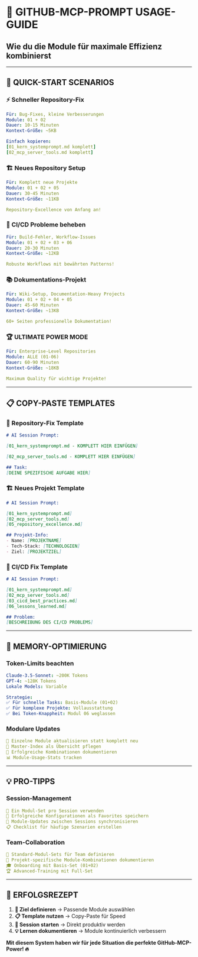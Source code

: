 # 🚀 **GITHUB-MCP-PROMPT USAGE-GUIDE**
## **Wie du die Module für maximale Effizienz kombinierst**

---

## 🎯 **QUICK-START SCENARIOS**

### **⚡ Schneller Repository-Fix**
```yaml
Für: Bug-Fixes, kleine Verbesserungen
Module: 01 + 02
Dauer: 10-15 Minuten
Kontext-Größe: ~5KB

Einfach kopieren:
[01_kern_systemprompt.md komplett]
[02_mcp_server_tools.md komplett]
```

### **🏗 Neues Repository Setup**
```yaml
Für: Komplett neue Projekte
Module: 01 + 02 + 05
Dauer: 30-45 Minuten  
Kontext-Größe: ~11KB

Repository-Excellence von Anfang an!
```

### **🔧 CI/CD Probleme beheben**
```yaml
Für: Build-Fehler, Workflow-Issues
Module: 01 + 02 + 03 + 06
Dauer: 20-30 Minuten
Kontext-Größe: ~12KB

Robuste Workflows mit bewährten Patterns!
```

### **📚 Dokumentations-Projekt**
```yaml
Für: Wiki-Setup, Documentation-Heavy Projects
Module: 01 + 02 + 04 + 05
Dauer: 45-60 Minuten
Kontext-Größe: ~13KB

60+ Seiten professionelle Dokumentation!
```

### **🏆 ULTIMATE POWER MODE**
```yaml
Für: Enterprise-Level Repositories
Module: ALLE (01-06)
Dauer: 60-90 Minuten
Kontext-Größe: ~18KB

Maximum Quality für wichtige Projekte!
```

---

## 📋 **COPY-PASTE TEMPLATES**

### **🚀 Repository-Fix Template**
```markdown
# AI Session Prompt:

[01_kern_systemprompt.md - KOMPLETT HIER EINFÜGEN]

[02_mcp_server_tools.md - KOMPLETT HIER EINFÜGEN]

## Task:
[DEINE SPEZIFISCHE AUFGABE HIER]
```

### **🏗 Neues Projekt Template**  
```markdown
# AI Session Prompt:

[01_kern_systemprompt.md]
[02_mcp_server_tools.md] 
[05_repository_excellence.md]

## Projekt-Info:
- Name: [PROJEKTNAME]
- Tech-Stack: [TECHNOLOGIEN]
- Ziel: [PROJEKTZIEL]
```

### **🔧 CI/CD Fix Template**
```markdown
# AI Session Prompt:

[01_kern_systemprompt.md]
[02_mcp_server_tools.md]
[03_cicd_best_practices.md]
[06_lessons_learned.md]

## Problem:
[BESCHREIBUNG DES CI/CD PROBLEMS]
```

---

## 🧠 **MEMORY-OPTIMIERUNG**

### **Token-Limits beachten**
```yaml
Claude-3.5-Sonnet: ~200K Tokens
GPT-4: ~128K Tokens
Lokale Models: Variable

Strategie:
✅ Für schnelle Tasks: Basis-Module (01+02)
✅ Für komplexe Projekte: Vollausstattung
✅ Bei Token-Knappheit: Modul 06 weglassen
```

### **Modulare Updates**
```yaml
🔄 Einzelne Module aktualisieren statt komplett neu
📝 Master-Index als Übersicht pflegen
🎯 Erfolgreiche Kombinationen dokumentieren
📊 Module-Usage-Stats tracken
```

---

## 💡 **PRO-TIPPS**

### **Session-Management**
```yaml
🎯 Ein Modul-Set pro Session verwenden
💾 Erfolgreiche Konfigurationen als Favorites speichern
🔄 Module-Updates zwischen Sessions synchronisieren
📋 Checklist für häufige Szenarien erstellen
```

### **Team-Collaboration**
```yaml
👥 Standard-Modul-Sets für Team definieren
📝 Projekt-spezifische Module-Kombinationen dokumentieren
🎓 Onboarding mit Basis-Set (01+02)
🏆 Advanced-Training mit Full-Set
```

---

## 🎵 **ERFOLGSREZEPT**

1. **🎯 Ziel definieren** → Passende Module auswählen
2. **📋 Template nutzen** → Copy-Paste für Speed
3. **🚀 Session starten** → Direkt produktiv werden
4. **💡 Lernen dokumentieren** → Module kontinuierlich verbessern

**Mit diesem System haben wir für jede Situation die perfekte GitHub-MCP-Power! 🔥**